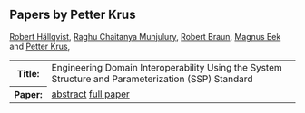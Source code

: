 ## Papers by Petter Krus
<table><a href="/proceedings/authors/RobertHallqvist">Robert Hällqvist</a>, <a href="/proceedings/authors/RaghuChaitanyaMunjulury">Raghu Chaitanya Munjulury</a>, <a href="/proceedings/authors/RobertBraun">Robert Braun</a>, <a href="/proceedings/authors/MagnusEek">Magnus Eek</a> and <a href="/proceedings/authors/PetterKrus">Petter Krus</a>, </td>
</tr>
<tr><th>Title:</th>
<td>Engineering Domain Interoperability Using the System Structure and Parameterization (SSP) Standard</td>
</tr>
<tr><th>Paper:</th>
<td><a href="/abstracts/abstract_1A_3">abstract</a> <a href="/proceedings/papers/Modelica2021session1A_paper3.pdf">full paper</a></td>
</tr>
</table>